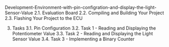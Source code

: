 Development-Environment-with-pin-configration-and-display-the-light-Sensor-Value
2.1. Evaluation Board
2.2. Compiling and Building Your Project 
2.3. Flashing Your Project to the ECU

3. Tasks 
3.1. Pin Configuration 
3.2. Task 1 - Reading and Displaying the Potentiometer Value 
3.3. Task 2 - Reading and Displaying the Light Sensor Value 
3.4. Task 3 - Implementing a Binary Counter

   

